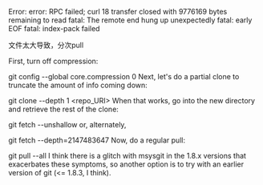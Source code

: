 Error: error: RPC failed; curl 18 transfer closed with 9776169 bytes remaining to read
fatal: The remote end hung up unexpectedly
fatal: early EOF
fatal: index-pack failed

文件太大导致，分次pull

First, turn off compression:

git config --global core.compression 0
Next, let's do a partial clone to truncate the amount of info coming down:

git clone --depth 1 <repo_URI>
When that works, go into the new directory and retrieve the rest of the clone:

git fetch --unshallow
or, alternately,

git fetch --depth=2147483647
Now, do a regular pull:

git pull --all
I think there is a glitch with msysgit in the 1.8.x versions that exacerbates these symptoms, so another option is to try with an earlier version of git (<= 1.8.3, I think).






